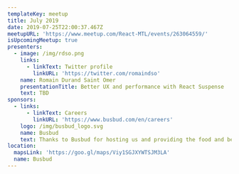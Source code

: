 ```yaml
---
templateKey: meetup
title: July 2019
date: 2019-07-25T22:00:37.467Z
meetupURL: 'https://www.meetup.com/React-MTL/events/263064559/'
isUpcomingMeetup: true
presenters:
  - image: /img/rdso.png
    links:
      - linkText: Twitter profile
        linkURL: 'https://twitter.com/romaindso'
    name: Romain Durand Saint Omer
    presentationTitle: Better UX and performance with React Suspense
    text: TBD
sponsors:
  - links:
      - linkText: Careers
        linkURL: 'https://www.busbud.com/en/careers'
    logo: /img/busbud_logo.svg
    name: Busbud
    text: Thanks to Busbud for hosting us and providing the food and beverages!
location:
  mapsLink: 'https://goo.gl/maps/Viy1SGJXYWTSJM3LA'
  name: Busbud
---
```


